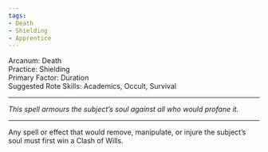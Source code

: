 ```yaml
---
tags:
- Death
- Shielding
- Apprentice
---
```


Arcanum: Death\
Practice: Shielding\
Primary Factor: Duration\
Suggested Rote Skills: Academics, Occult, Survival

---

_This spell armours the subject’s soul against all who would profane it._

---

Any spell or effect that would remove, manipulate, or injure the subject’s soul must first win a Clash of Wills.